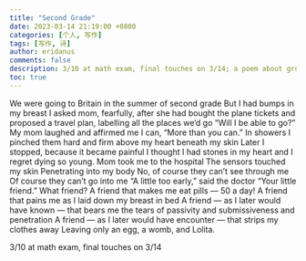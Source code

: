 ```yaml
---
title: "Second Grade"
date: 2023-03-14 21:19:00 +0800
categories: [个人, 写作]
tags: [写作, 诗]
author: eridanus
comments: false
description: 3/10 at math exam, final touches on 3/14; a poem about growing up
toc: true
---
```


We were going to Britain in the summer of second grade
But I had bumps in my breast
I asked mom, fearfully, after she had bought the plane tickets
and proposed a travel plan, labelling all the places we’d go
“Will I be able to go?”
My mom laughed and affirmed me I can,
“More than you can.”
In showers I pinched them
hard and firm above my heart beneath my skin
Later I stopped, because it became painful
I thought I had stones in my heart
and I regret dying so young.
Mom took me to the hospital
The sensors touched my skin
Penetrating into my body
No, of course they can’t see through me
Of course they can’t go into me
“A little too early,” said the doctor
“Your little friend.”
What friend?
A friend that makes me eat pills — 50 a day!
A friend that pains me as I laid down my breast in bed
A friend — as I later would have known — that bears me
the tears of passivity and submissiveness and penetration
A friend — as I later would have encounter — that strips my clothes away
Leaving only an egg, a womb, and Lolita.

3/10 at math exam, final touches on 3/14
